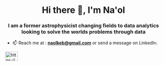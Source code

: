 <h1 align="center">Hi there 👋, I'm Na'ol</h1>
<h3 align="center">I am a former astrophysicist changing fields to data analytics looking to solve the worlds problems through data</h3>

- 📫 Reach me at : **naolkeb@gmail.com** or send a message on LinkedIn.
<p align="left">
<a href="https://www.linkedin.com/in/naol-kebede/" target="blank"><img align="center" src="https://imgur.com/a/G8Zj3Vk" alt="https://www.linkedin.com/in/naol-kebede/" height="30" width="40" /></a>
</p>
<!--
**naolkeb/naolkeb** is a ✨ _special_ ✨ repository because its `README.md` (this file) appears on your GitHub profile.

Here are some ideas to get you started:

- 🔭 I’m currently working on ...
- 🌱 I’m currently learning ...
- 👯 I’m looking to collaborate on ...
- 🤔 I’m looking for help with ...
- 💬 Ask me about ...
- 📫 How to reach me: ...
- 😄 Pronouns: ...
- ⚡ Fun fact: ...
-->
